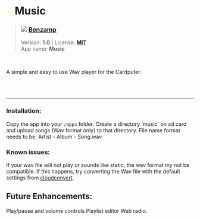 <!---
This file is generated from the "details.yml" file. (Any changes here will be overwritten)
--->
# <img src="../../images\default_icon.png" width="16"> Music
> ### <img src="https://github.com/Benzamp.png?size=26" width="13"> **[Benzamp](https://github.com/Benzamp)**  
> Version: **1.0** | License: **[MIT](https://github.com/echo-lalia/MicroHydra-Apps/blob/main/LICENSE)**  
> App name: **Music**
<br/>

A simple and easy to use Wav player for the Cardputer.


<br/><br/>

-----
### Installation:
Copy the app into your `/apps` folder. Create a directory 'music' on sd card and upload songs (Wav format only) to that directory. 
File name format needs to be: Artist - Album - Song.wav 

### Known issues:
If your wav file will not play or sounds like static, the wav format my not be compatible. If this happens, try converting the Wav file with the default settings from <a href="https://cloudconvert.com/wav-converter">cloudconvert</a>.


## Future Enhancements:
Play/pause and volume controls
Playlist editor
Web radio.
